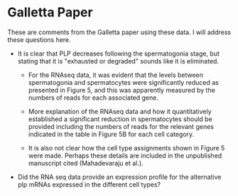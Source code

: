 # Galletta Paper

These are comments from the Galletta paper using these data. I will address
these questions here.

* It is clear that PLP decreases following the spermatogonia stage, but stating
  that it is "exhausted or degraded" sounds like it is eliminated.

  * For the RNAseq data, it was evident that the levels between spermatogonia
  and spermatocytes were significantly reduced as presented in Figure 5, and
  this was apparently measured by the numbers of reads for each associated
  gene.

  * More explanation of the RNAseq data and how it quantitatively established
  a significant reduction in spermatocytes should be provided including the
  numbers of reads for the relevant genes indicated in the table in Figure 5B
  for each cell category.

  * It is also not clear how the cell type assignments shown in Figure 5 were
  made. Perhaps these details are included in the unpublished manuscript
  cited (Mahadevaraju et al.).

* Did the RNA seq data provide an expression profile for the alternative plp
  mRNAs expressed in the different cell types?
